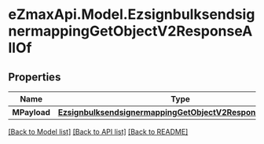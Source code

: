 
# eZmaxApi.Model.EzsignbulksendsignermappingGetObjectV2ResponseAllOf

## Properties

Name | Type | Description | Notes
------------ | ------------- | ------------- | -------------
**MPayload** | [**EzsignbulksendsignermappingGetObjectV2ResponseMPayload**](EzsignbulksendsignermappingGetObjectV2ResponseMPayload.md) |  | 

[[Back to Model list]](../README.md#documentation-for-models)
[[Back to API list]](../README.md#documentation-for-api-endpoints)
[[Back to README]](../README.md)

